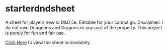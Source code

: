 # starterdndsheet
A sheet for players new to D&amp;D 5e. Editable for your campaign. Disclaimer: I do not own Dungeons and Dragons or any part of the property. This project is purely for fun and fair use.

[Click Here](./index.md) to view the sheet immediately